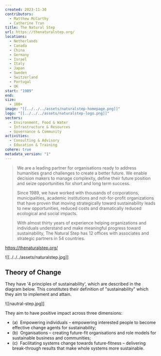 ```yaml
---
created: 2023-11-30
contributors:
  - Matthew McCarthy
  - Catherine Tran
title: The Natural Step
url: https://thenaturalstep.org/
locations:
  - Netherlands
  - Canada
  - China
  - Germany
  - Israel
  - Italy
  - Japan
  - Sweden
  - Switzerland
  - Portugal
  - UK
start: "1989"
end: 
size:
  - 100+
image: "[[../../../assets/naturalstep-homepage.png]]"
logo: "[[../../../assets/naturalstep-logo.png]]"
sectors:
  - Environment, Food & Water
  - Infrastructure & Resources
  - Governance & Community
activities:
  - Consulting & Advisory
  - Education & Training
cohere: true
metadata_version: "1"
---
```

>We are a leading partner for organisations ready to address humanities grand challenges to create a better future. We enable decision makers to manage complexity, define their future position and seize opportunities for short and long term success.
>
>Since 1989, we have worked with thousands of corporations, municipalities, academic institutions and not-for-profit organizations that have proven that moving strategically toward sustainability leads to new opportunities, reduced costs and dramatically reduced ecological and social impacts.
>
>With almost thirty years of experience helping organizations and individuals understand and make meaningful progress toward sustainability, The Natural Step has 12 offices with associates and strategic partners in 54 countries.

https://thenaturalstep.org/

![[../../../assets/naturalstep.jpg]]
## Theory of Change 

They have '4 principles of sustainability', which are described in the diagram below. This constitutes their definition of "sustainability" which they aim to implement and attain. 

![[nautral-step.jpg]]

They aim to have positive impact across three dimensions: 

- (a)  Empowering individuals – empowering interested people to become effective change agents for sustainability;
- (b)  Organisations – creating future-fit organisations and role models for sustainable business and communities;
- (c)  Facilitating systems change towards future-fitness – delivering break-through results that make whole systems more sustainable.


